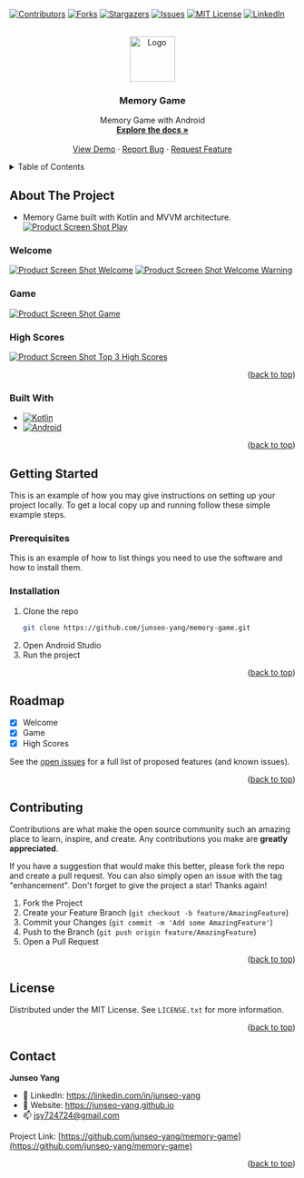 <a name="readme-top"></a>

<!-- PROJECT SHIELDS -->
<!--
*** I'm using markdown "reference style" links for readability.
*** Reference links are enclosed in brackets [ ] instead of parentheses ( ).
*** See the bottom of this document for the declaration of the reference variables
*** for contributors-url, forks-url, etc. This is an optional, concise syntax you may use.
*** https://www.markdownguide.org/basic-syntax/#reference-style-links
-->
[![Contributors][contributors-shield]][contributors-url]
[![Forks][forks-shield]][forks-url]
[![Stargazers][stars-shield]][stars-url]
[![Issues][issues-shield]][issues-url]
[![MIT License][license-shield]][license-url]
[![LinkedIn][linkedin-shield]][linkedin-url]



<!-- PROJECT LOGO -->
<br />
<div align="center">
  <a href="https://github.com/junseo-yang/memory-game">
    <img src="img/logo.png" alt="Logo" width="80" height="80">
  </a>

<h3 align="center">Memory Game</h3>

  <p align="center">
    Memory Game with Android
    <br />
    <a href="https://github.com/junseo-yang/memory-game"><strong>Explore the docs »</strong></a>
    <br />
    <br />
    <a href="https://github.com/junseo-yang/memory-game">View Demo</a>
    ·
    <a href="https://github.com/junseo-yang/memory-game/issues">Report Bug</a>
    ·
    <a href="https://github.com/junseo-yang/memory-game/issues">Request Feature</a>
  </p>
</div>



<!-- TABLE OF CONTENTS -->
<details>
  <summary>Table of Contents</summary>
  <ol>
    <li>
      <a href="#about-the-project">About The Project</a>
      <ul>
        <li><a href="#built-with">Built With</a></li>
      </ul>
    </li>
    <li>
      <a href="#getting-started">Getting Started</a>
      <ul>
        <li><a href="#prerequisites">Prerequisites</a></li>
        <li><a href="#installation">Installation</a></li>
      </ul>
    </li>
    <li><a href="#usage">Usage</a></li>
    <li><a href="#roadmap">Roadmap</a></li>
    <li><a href="#contributing">Contributing</a></li>
    <li><a href="#license">License</a></li>
    <li><a href="#contact">Contact</a></li>
    <li><a href="#acknowledgments">Acknowledgments</a></li>
  </ol>
</details>



<!-- ABOUT THE PROJECT -->
## About The Project
* Memory Game built with Kotlin and MVVM architecture.
[![Product Screen Shot Play][product-screenshot-play]](https://github.com/junseo-yang/memory-game)

### Welcome
[![Product Screen Shot Welcome][product-screenshot-welcome]](https://github.com/junseo-yang/memory-game)
[![Product Screen Shot Welcome Warning][product-screenshot-welcome-warning]](https://github.com/junseo-yang/memory-game)

### Game
[![Product Screen Shot Game][product-screenshot-game]](https://github.com/junseo-yang/memory-game)

### High Scores
[![Product Screen Shot Top 3 High Scores][product-screenshot-high-scroes]](https://github.com/junseo-yang/memory-game)

<p align="right">(<a href="#readme-top">back to top</a>)</p>



### Built With
* [![Kotlin][Kotlin]][Kotlin-url]
* [![Android][Android]][Android-url]

<p align="right">(<a href="#readme-top">back to top</a>)</p>



<!-- GETTING STARTED -->
## Getting Started

This is an example of how you may give instructions on setting up your project locally.
To get a local copy up and running follow these simple example steps.

### Prerequisites

This is an example of how to list things you need to use the software and how to install them.

### Installation

1. Clone the repo
    ```sh
    git clone https://github.com/junseo-yang/memory-game.git
    ```
2. Open Android Studio
3. Run the project

<p align="right">(<a href="#readme-top">back to top</a>)</p>


<!-- ROADMAP -->
## Roadmap

- [x] Welcome
- [x] Game
- [x] High Scores

See the [open issues](https://github.com/junseo-yang/memory-game/issues) for a full list of proposed features (and known issues).

<p align="right">(<a href="#readme-top">back to top</a>)</p>



<!-- CONTRIBUTING -->
## Contributing

Contributions are what make the open source community such an amazing place to learn, inspire, and create. Any contributions you make are **greatly appreciated**.

If you have a suggestion that would make this better, please fork the repo and create a pull request. You can also simply open an issue with the tag "enhancement".
Don't forget to give the project a star! Thanks again!

1. Fork the Project
2. Create your Feature Branch (`git checkout -b feature/AmazingFeature`)
3. Commit your Changes (`git commit -m 'Add some AmazingFeature'`)
4. Push to the Branch (`git push origin feature/AmazingFeature`)
5. Open a Pull Request

<p align="right">(<a href="#readme-top">back to top</a>)</p>



<!-- LICENSE -->
## License

Distributed under the MIT License. See `LICENSE.txt` for more information.

<p align="right">(<a href="#readme-top">back to top</a>)</p>



<!-- CONTACT -->
## Contact

**Junseo Yang**
- :briefcase: LinkedIn: https://linkedin.com/in/junseo-yang
- :school_satchel: Website: https://junseo-yang.github.io
- :mailbox: jsy724724@gmail.com

Project Link: [https://github.com/junseo-yang/memory-game](https://github.com/junseo-yang/memory-game)

<p align="right">(<a href="#readme-top">back to top</a>)</p>


<!-- MARKDOWN LINKS & IMAGES -->
<!-- https://www.markdownguide.org/basic-syntax/#reference-style-links -->
[contributors-shield]: https://img.shields.io/github/contributors/github_username/repo_name.svg?style=for-the-badge
[contributors-url]: https://github.com/junseo-yang/memory-game/graphs/contributors
[forks-shield]: https://img.shields.io/github/forks/github_username/repo_name.svg?style=for-the-badge
[forks-url]: https://github.com/junseo-yang/memory-game/network/members
[stars-shield]: https://img.shields.io/github/stars/github_username/repo_name.svg?style=for-the-badge
[stars-url]: https://github.com/junseo-yang/memory-game/stargazers
[issues-shield]: https://img.shields.io/github/issues/github_username/repo_name.svg?style=for-the-badge
[issues-url]: https://github.com/junseo-yang/memory-game/issues
[license-shield]: https://img.shields.io/github/license/github_username/repo_name.svg?style=for-the-badge
[license-url]: https://github.com/junseo-yang/memory-game/blob/master/LICENSE.txt
[linkedin-shield]: https://img.shields.io/badge/-LinkedIn-black.svg?style=for-the-badge&logo=linkedin&colorB=555
[linkedin-url]: https://linkedin.com/in/junseo-yang
[Android]: https://img.shields.io/badge/Android-3DDC84?style=for-the-badge&logo=android&logoColor=white
[Android-url]: https://developer.android.com/
[Kotlin]: https://img.shields.io/badge/Kotlin-0095D5?&style=for-the-badge&logo=kotlin&logoColor=white
[Kotlin-url]: https://kotlinlang.org/
[product-screenshot-play]: img/play.gif
[product-screenshot-welcome]: img/welcome.png
[product-screenshot-welcome-warning]: img/welcome-warning.png
[product-screenshot-game]: img/game.png
[product-screenshot-high-scroes]: img/high-scores.png